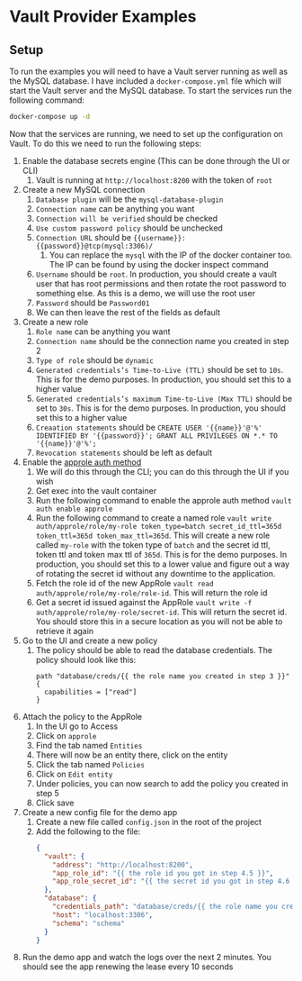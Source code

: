 # Vault Provider Examples

## Setup

To run the examples you will need to have a Vault server running as well as the MySQL database. I have included
a `docker-compose.yml` file which will start the Vault server and the MySQL database. To start the services run the
following command:

```bash
docker-compose up -d
```

Now that the services are running, we need to set up the configuration on Vault. To do this we need to run the following
steps:

1. Enable the database secrets engine (This can be done through the UI or CLI)
    1. Vault is running at `http://localhost:8200` with the token of `root`
2. Create a new MySQL connection
    1. `Database plugin` will be the `mysql-database-plugin`
    2. `Connection name` can be anything you want
    3. `Connection will be verified` should be checked
    4. `Use custom password policy` should be unchecked
    5. `Connection URL` should be `{{username}}:{{password}}@tcp(mysql:3306)/`
        1. You can replace the `mysql` with the IP of the docker container too. The IP can be found by using the docker
           inspect command
    6. `Username` should be `root`. In production, you should create a vault user that has root permissions and then
       rotate the root password to something else. As this is a demo, we will use the root user
    7. `Password` should be `Password01`
    8. We can then leave the rest of the fields as default
3. Create a new role
    1. `Role name` can be anything you want
    2. `Connection name` should be the connection name you created in step 2
    3. `Type of role` should be `dynamic`
    4. `Generated credentials’s Time-to-Live (TTL)` should be set to `10s`. This is for the demo purposes. In
       production, you should set this to a higher value
    5. `Generated credentials’s maximum Time-to-Live (Max TTL)` should be set to `30s`. This is for the demo purposes.
       In production, you should set this to a higher value
    6. `Creaation statements` should
       be `CREATE USER '{{name}}'@'%' IDENTIFIED BY '{{password}}'; GRANT ALL PRIVILEGES ON *.* TO '{{name}}'@'%';`
    7. `Revocation statements` should be left as default
4. Enable the [approle auth method](https://developer.hashicorp.com/vault/docs/auth/approle)
    1. We will do this through the CLI; you can do this through the UI if you wish
    2. Get exec into the vault container
    3. Run the following command to enable the approle auth method `vault auth enable approle`
    4. Run the following command to create a named
       role `vault write auth/approle/role/my-role token_type=batch secret_id_ttl=365d token_ttl=365d token_max_ttl=365d`.
       This will create a new role called `my-role` with the token type of `batch` and the secret id ttl, token ttl and
       token max ttl of `365d`. This is for the demo purposes. In production, you should set this to a lower value and
       figure out a way of rotating the secret id without any downtime to the application.
    5. Fetch the role id of the new AppRole `vault read auth/approle/role/my-role/role-id`. This will return the role id
    6. Get a secret id issued against the AppRole `vault write -f auth/approle/role/my-role/secret-id`. This will return
       the secret id. You should store this in a secure location as you will not be able to retrieve it again
5. Go to the UI and create a new policy
    1. The policy should be able to read the database credentials. The policy should look like this:
       ```hcl
       path "database/creds/{{ the role name you created in step 3 }}" {
         capabilities = ["read"]
       }
       ```
6. Attach the policy to the AppRole
    1. In the UI go to Access
    2. Click on `approle`
    3. Find the tab named `Entities`
    4. There will now be an entity there, click on the entity
    5. Click the tab named `Policies`
    6. Click on `Edit entity`
    7. Under policies, you can now search to add the policy you created in step 5
    8. Click save
7. Create a new config file for the demo app
    1. Create a new file called `config.json` in the root of the project
    2. Add the following to the file:
       ```json
       {
         "vault": {
           "address": "http://localhost:8200",
           "app_role_id": "{{ the role id you got in step 4.5 }}",
           "app_role_secret_id": "{{ the secret id you got in step 4.6 }}"
         },
         "database": {
           "credentials_path": "database/creds/{{ the role name you created in step 3 }}",
           "host": "localhost:3306",
           "schema": "schema"
         }
       }
       ```
8. Run the demo app and watch the logs over the next 2 minutes. You should see the app renewing the lease every 10
   seconds
